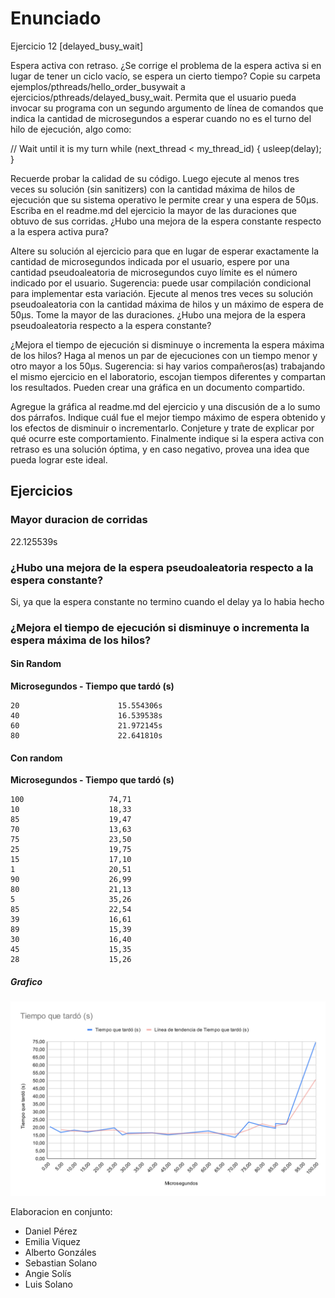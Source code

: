 # Enunciado


Ejercicio 12 [delayed_busy_wait]

Espera activa con retraso. ¿Se corrige el problema de la espera activa si en lugar de tener un ciclo vacío, se espera un cierto tiempo? Copie su carpeta ejemplos/pthreads/hello_order_busywait a ejercicios/pthreads/delayed_busy_wait. Permita que el usuario pueda invocar su programa con un segundo argumento de línea de comandos que indica la cantidad de microsegundos a esperar cuando no es el turno del hilo de ejecución, algo como:

// Wait until it is my turn
while (next_thread < my_thread_id) {
  usleep(delay);
}

Recuerde probar la calidad de su código. Luego ejecute al menos tres veces su solución (sin sanitizers) con la cantidad máxima de hilos de ejecución que su sistema operativo le permite crear y una espera de 50µs. Escriba en el readme.md del ejercicio la mayor de las duraciones que obtuvo de sus corridas. ¿Hubo una mejora de la espera constante respecto a la espera activa pura?

Altere su solución al ejercicio para que en lugar de esperar exactamente la cantidad de microsegundos indicada por el usuario, espere por una cantidad pseudoaleatoria de microsegundos cuyo límite es el número indicado por el usuario. Sugerencia: puede usar compilación condicional para implementar esta variación. Ejecute al menos tres veces su solución pseudoaleatoria con la cantidad máxima de hilos y un máximo de espera de 50µs. Tome la mayor de las duraciones. ¿Hubo una mejora de la espera pseudoaleatoria respecto a la espera constante?

¿Mejora el tiempo de ejecución si disminuye o incrementa la espera máxima de los hilos? Haga al menos un par de ejecuciones con un tiempo menor y otro mayor a los 50µs. Sugerencia: si hay varios compañeros(as) trabajando el mismo ejercicio en el laboratorio, escojan tiempos diferentes y compartan los resultados. Pueden crear una gráfica en un documento compartido.

Agregue la gráfica al readme.md del ejercicio y una discusión de a lo sumo dos párrafos. Indique cuál fue el mejor tiempo máximo de espera obtenido y los efectos de disminuir o incrementarlo. Conjeture y trate de explicar por qué ocurre este comportamiento. Finalmente indique si la espera activa con retraso es una solución óptima, y en caso negativo, provea una idea que pueda lograr este ideal.

## Ejercicios

### Mayor duracion de corridas

  22.125539s

### ¿Hubo una mejora de la espera pseudoaleatoria respecto a la espera constante?

  Si, ya que la espera constante no termino cuando el delay ya lo habia hecho

### ¿Mejora el tiempo de ejecución si disminuye o incrementa la espera máxima de los hilos?


#### Sin Random

**Microsegundos	 - Tiempo que tardó (s)**
```
20                      15.554306s
40                      16.539538s
60                      21.972145s
80                      22.641810s
```

#### Con random

**Microsegundos	 - Tiempo que tardó (s)**

```
100                   74,71
10                    18,33
85                    19,47
70                    13,63
75                    23,50
25                    19,75
15                    17,10
1                     20,51
90                    26,99
80                    21,13
5                     35,26
85                    22,54
39                    16,61
89                    15,39
30                    16,40
45                    15,35
28                    15,26
```

##### Grafico

![Grafico](./IMG/graficoTiempo.svg)

Elaboracion en conjunto:
* Daniel Pérez
* Emilia Viquez
* Alberto Gonzáles
* Sebastian Solano
* Angie Solís
* Luis Solano

